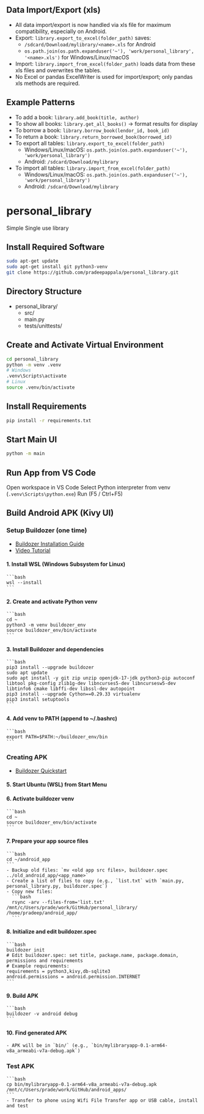 ## Data Import/Export (xls)

- All data import/export is now handled via xls file for maximum compatibility, especially on Android.
- Export: `library.export_to_excel(folder_path)` saves:
	- `/sdcard/Download/mylibrary/<name>.xls` for Android
	- `os.path.join(os.path.expanduser('~'), 'work/personal_library', '<name>.xls')` for Windows/Linux/macOS
- Import: `library.import_from_excel(folder_path)` loads data from these xls files and overwrites the tables.
- No Excel or pandas ExcelWriter is used for import/export; only pandas xls methods are required.
## Example Patterns
- To add a book: `library.add_book(title, author)`
- To show all books: `library.get_all_books()` → format results for display
- To borrow a book: `library.borrow_book(lendor_id, book_id)`
- To return a book: `library.return_borrowed_book(borrowed_id)`
- To export all tables: `library.export_to_excel(folder_path)`
	- Windows/Linux/macOS: `os.path.join(os.path.expanduser('~'), 'work/personal_library')`
	- Android: `/sdcard/Download/mylibrary`
- To import all tables: `library.import_from_excel(folder_path)`
	- Windows/Linux/macOS: `os.path.join(os.path.expanduser('~'), 'work/personal_library')`
	- Android: `/sdcard/Download/mylibrary`
# personal_library
Simple Single use library

## Install Required Software
```sh
sudo apt-get update
sudo apt-get install git python3-venv
git clone https://github.com/pradeepappala/personal_library.git
```

## Directory Structure
- personal_library/
   - src/
   - main.py
   - tests/unittests/

## Create and Activate Virtual Environment
```sh
cd personal_library
python -m venv .venv
# Windows
.venv\Scripts\activate
# Linux
source .venv/bin/activate
```

## Install Requirements
```sh
pip install -r requirements.txt
```

## Start Main UI
```sh
python -m main
```

## Run App from VS Code
Open workspace in VS Code
Select Python interpreter from venv (`.venv\Scripts\python.exe`)
Run (F5 / Ctrl+F5)

## Build Android APK (Kivy UI)

### Setup Buildozer (one time)
- [Buildozer Installation Guide](https://buildozer.readthedocs.io/en/latest/installation.html)
- [Video Tutorial](https://www.youtube.com/watch?v=6gNpSuE01qE&t=14s)

#### 1. Install WSL (Windows Subsystem for Linux)
	```bash
	wsl --install
	```

#### 2. Create and activate Python venv
	```bash
	cd ~
	python3 -m venv buildozer_env
	source buildozer_env/bin/activate
	```

#### 3. Install Buildozer and dependencies
	```bash
	pip3 install --upgrade buildozer
	sudo apt update
	sudo apt install -y git zip unzip openjdk-17-jdk python3-pip autoconf libtool pkg-config zlib1g-dev libncurses5-dev libncursesw5-dev libtinfo6 cmake libffi-dev libssl-dev autopoint
	pip3 install --upgrade Cython==0.29.33 virtualenv
	pip3 install setuptools
	```

#### 4. Add venv to PATH (append to ~/.bashrc)
	```bash
	export PATH=$PATH:~/buildozer_env/bin
	```

### Creating APK
- [Buildozer Quickstart](https://buildozer.readthedocs.io/en/latest/quickstart.html)

#### 5. Start Ubuntu (WSL) from Start Menu

#### 6. Activate buildozer venv
	```bash
	cd ~
	source buildozer_env/bin/activate
	```

#### 7. Prepare your app source files
	```bash
	cd ~/android_app
	```
	- Backup old files: `mv <old app src files>, buildozer.spec ../old_android_app/<app_name>`
	- Create a list of files to copy (e.g., `list.txt` with `main.py, personal_library.py, buildozer.spec`)
	- Copy new files:
	  ```bash
	  rsync -arv --files-from='list.txt' /mnt/c/Users/prade/work/GitHub/personal_library/ /home/pradeep/android_app/
	  ```

#### 8. Initialize and edit buildozer.spec
	```bash
	buildozer init
	# Edit buildozer.spec: set title, package.name, package.domain, permissions and requirements
	# Example requirements:
	requirements = python3,kivy,db-sqlite3
	android.permissions = android.permission.INTERNET
	```

#### 9. Build APK
	```bash
	buildozer -v android debug
	```

#### 10. Find generated APK
	- APK will be in `bin/` (e.g., `bin/mylibraryapp-0.1-arm64-v8a_armeabi-v7a-debug.apk`)

### Test APK
	```bash
	cp bin/mylibraryapp-0.1-arm64-v8a_armeabi-v7a-debug.apk /mnt/c/Users/prade/work/GitHub/android_apps/
	```
	- Transfer to phone using Wifi File Transfer app or USB cable, install and test